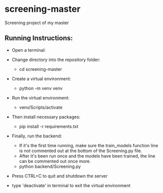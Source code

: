 # screening-master

Screening project of my master

## Running Instructions:

- Open a terminal:

- Change directory into the repository folder:

  - cd screening-master

- Create a virtual environment:

  - python -m venv venv

- Run the virtual environment:

  - venv/Scripts/activate

- Then install necessary packages:

  - pip install -r requirements.txt

- Finally, run the backend:

  - If it's the first time running, make sure the train_models function line is not commented out at the bottom of the Screening.py file.
  - After it's been run once and the models have been trained, the line can be commented out once more.
  - python backend/Screening.py

- Press CTRL+C to quit and shutdown the server

- type 'deactivate' in terminal to exit the virtual environment
